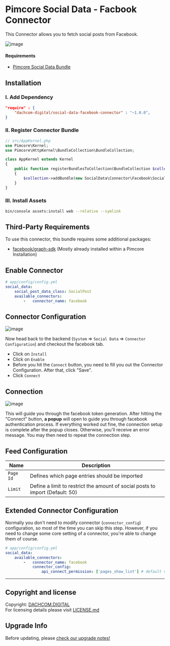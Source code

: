 # Pimcore Social Data - Facbook Connector

This Connector allows you to fetch social posts from Facebook.

![image](https://user-images.githubusercontent.com/700119/94452916-5f51cb80-01b0-11eb-86b2-026d8b7ef6f7.png)

#### Requirements
* [Pimcore Social Data Bundle](https://github.com/dachcom-digital/pimcore-social-data)

## Installation

### I. Add Dependency
```json
"require" : {
    "dachcom-digital/social-data-facebook-connector" : "~1.0.0",
}
```

### II. Register Connector Bundle
```php
// src/AppKernel.php
use Pimcore\Kernel;
use Pimcore\HttpKernel\BundleCollection\BundleCollection;

class AppKernel extends Kernel
{
    public function registerBundlesToCollection(BundleCollection $collection)
    {
        $collection->addBundle(new SocialData\Connector\Facebook\SocialDataFacebookConnectorBundle());
    }
}
```

### III. Install Assets
```bash
bin/console assets:install web --relative --symlink
```

## Third-Party Requirements
To use this connector, this bundle requires some additional packages:
- [facebook/graph-sdk](https://github.com/facebookarchive/php-graph-sdk/blob/5.x/README.md) (Mostly already installed within a Pimcore Installation)

## Enable Connector

```yaml
# app/config/config.yml
social_data:
    social_post_data_class: SocialPost
    available_connectors:
        -   connector_name: facebook
```

## Connector Configuration
![image](https://user-images.githubusercontent.com/700119/94451768-164d4780-01af-11eb-9e52-3132ea02d714.png)

Now head back to the backend (`System` => `Social Data` => `Connector Configuration`) and checkout the facebook tab.
- Click on `Install`
- Click on `Enable`
- Before you hit the `Connect` button, you need to fill you out the Connector Configuration. After that, click "Save".
- Click `Connect`
  
## Connection
![image](https://user-images.githubusercontent.com/700119/95068621-d1249a80-0705-11eb-8ebb-b3b15e5e832f.png)

This will guide you through the facebook token generation. 
After hitting the "Connect" button, **a popup** will open to guide you through facebook authentication process. 
If everything worked out fine, the connection setup is complete after the popup closes.
Otherwise, you'll receive an error message. You may then need to repeat the connection step.

## Feed Configuration

| Name | Description
|------|----------------------|
| `Page Id` | Defines which page entries should be imported |
| `Limit` | Define a limit to restrict the amount of social posts to import (Default: 50) |

## Extended Connector Configuration
Normally you don't need to modify connector (`connector_config`) configuration, so most of the time you can skip this step.
However, if you need to change some core setting of a connector, you're able to change them of course.

```yaml
# app/config/config.yml
social_data:
    available_connectors:
        -   connector_name: facebook
            connector_config:
                api_connect_permission: ['pages_show_list'] # default value
```

***

## Copyright and license
Copyright: [DACHCOM.DIGITAL](http://dachcom-digital.ch)  
For licensing details please visit [LICENSE.md](LICENSE.md)  

## Upgrade Info
Before updating, please [check our upgrade notes!](UPGRADE.md)
